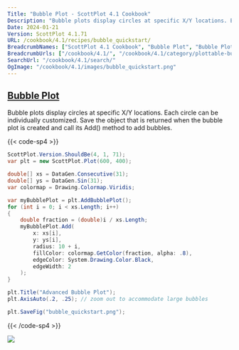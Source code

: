 ```yaml
---
Title: "Bubble Plot - ScottPlot 4.1 Cookbook"
Description: "Bubble plots display circles at specific X/Y locations. Each circle can be individually customized. Save the object that is returned when the bubble plot is created and call its Add() method to add bubbles."
Date: 2024-01-21
Version: ScottPlot 4.1.71
URL: /cookbook/4.1/recipes/bubble_quickstart/
BreadcrumbNames: ["ScottPlot 4.1 Cookbook", "Bubble Plot", "Bubble Plot"]
BreadcrumbUrls: ["/cookbook/4.1/", "/cookbook/4.1/category/plottable-bubble", "/cookbook/4.1/recipes/bubble_quickstart/"]
SearchUrl: "/cookbook/4.1/search/"
OgImage: "/cookbook/4.1/images/bubble_quickstart.png"
---
```


<h2><a id='bubble-plot' href='/cookbook/4.1/recipes/bubble_quickstart/'>Bubble Plot</a></h2>

Bubble plots display circles at specific X/Y locations. Each circle can be individually customized. Save the object that is returned when the bubble plot is created and call its Add() method to add bubbles.

{{< code-sp4 >}}

```cs
ScottPlot.Version.ShouldBe(4, 1, 71);
var plt = new ScottPlot.Plot(600, 400);

double[] xs = DataGen.Consecutive(31);
double[] ys = DataGen.Sin(31);
var colormap = Drawing.Colormap.Viridis;

var myBubblePlot = plt.AddBubblePlot();
for (int i = 0; i < xs.Length; i++)
{
    double fraction = (double)i / xs.Length;
    myBubblePlot.Add(
        x: xs[i],
        y: ys[i],
        radius: 10 + i,
        fillColor: colormap.GetColor(fraction, alpha: .8),
        edgeColor: System.Drawing.Color.Black,
        edgeWidth: 2
    );
}

plt.Title("Advanced Bubble Plot");
plt.AxisAuto(.2, .25); // zoom out to accommodate large bubbles

plt.SaveFig("bubble_quickstart.png");
```

{{< /code-sp4 >}}

<img src='../../images/bubble_quickstart.png' class='d-block mx-auto my-5' />


